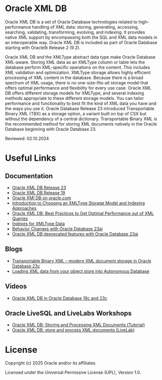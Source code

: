 # Oracle XML DB

Oracle XML DB is a set of Oracle Database technologies related to high-performance handling of XML data: storing, generating, accessing, searching, validating, transforming, evolving, and indexing. It provides native XML support by encompassing both the SQL and XML data models in an interoperable way. Oracle XML DB is included as part of Oracle Database starting with Oracle9i Release 2 (9.2).

Oracle XML DB and the XMLType abstract data type make Oracle Database XML-aware. Storing XML data as an XMLType column or table lets the database perform XML-specific operations on the content. This includes XML validation and optimization. XMLType storage allows highly efficient processing of XML content in the database. Because there is a broad spectrum of XML usage, there is no one-size-fits-all storage model that offers optimal performance and flexibility for every use case. Oracle XML DB offers different storage models for XMLType, and several indexing methods appropriate to these different storage models. You can tailor performance and functionality to best fit the kind of XML data you have and the ways you use it. Oracle Database Release 23 introduced Transportable Binary XML (TBX) as a storage option, a variant built on top of CSX but without the dependency of a central dictionary.
Transportable Binary XML is the recommended method for storing XML documents natively in the Oracle Database beginning with Oracle Database 23. 

Reviewed: 02.10.2024

# Useful Links

## Documentation  
 
- [Oracle XML DB Release 23](https://docs.oracle.com/en/database/oracle/oracle-database/23/adxdb/index.html)
- [Oracle XML DB Release 19](https://docs.oracle.com/en/database/oracle/oracle-database/19/adxdb/index.html)
- [Oracle XMl DB on oracle.com](https://www.oracle.com/de/database/technologies/appdev/xmldb.html)
- [Introduction to Choosing an XMLType Storage Model and Indexing Approaches](https://docs.oracle.com/en/database/oracle/oracle-database/23/adxdb/choice-of-XMLType-storage-and-indexing.html#GUID-60132193-FCBB-4A7F-AA11-53CB660F67AF)
- [Oracle XML DB: Best Practices to Get Optimal Performance out of XML Queries](https://www.oracle.com/a/tech/docs/technical-resources/technicalreport-xmlquery.pdf)
- [Indexes for XMLType Data](https://docs.oracle.com/en/database/oracle/oracle-database/23/adxdb/indexes-for-XMLType-data.html#GUID-9F243764-7945-4EF4-9C94-624BE732708F)
- [Behavior Changes with Oracle Database 23ai](https://docs.oracle.com/en/database/oracle/oracle-database/23/upgrd/oracle-database-changes-deprecations-desupports.html#GUID-A6776DEC-E7F3-4E9F-8751-29CB98704A31)
- [Oracle XML DB deprecated features with Oracle Database 23ai](https://docs.oracle.com/en/database/oracle/oracle-database/23/upgrd/oracle-database-changes-deprecations-desupports.html#GUID-2C4FCA8B-2617-49B9-89BD-A13A2BE42DCC)

## Blogs

- [Transportable Binary XML – modern XML document storage in Oracle Database 23c](https://blogs.oracle.com/database/post/transportable-binary-xml-in-oracle-database-23)
- [Loading XML data from your object store into Autonomous Database](https://blogs.oracle.com/datawarehousing/post/loading-xml-data-from-your-object-store-into-autonomous-database)
  
## Videos

- [Oracle XML DB in Oracle Database 19c and 23c](https://www.youtube.com/watch?v=s1Bc8KKLbpw)

## Oracle LiveSQL and LiveLabs Workshops

- [Oracle XML DB: Storing and Processing XML Documents (Tutorial)](https://livesql.oracle.com/apex/livesql/file/tutorial_HE5NRRMNBOHLLKRLZJU0VNRCB.html)
- [Oracle XML DB: store and process XML documents (LiveLab)](https://apexapps.oracle.com/pls/apex/f?p=133:180:110569535671696::::wid:3661)


# License

Copyright (c) 2025 Oracle and/or its affiliates.

Licensed under the Universal Permissive License (UPL), Version 1.0.
